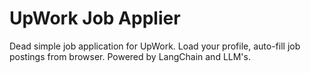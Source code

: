 # UpWork Job Applier

Dead simple job application for UpWork. Load your profile, auto-fill job postings from browser. Powered by LangChain and LLM's.
